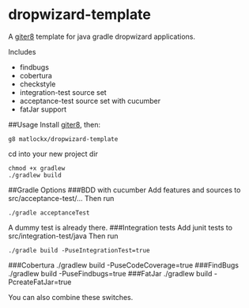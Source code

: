 dropwizard-template
==================

A [giter8][g8] template for java gradle dropwizard applications.

Includes

* findbugs
* cobertura
* checkstyle
* integration-test source set
* acceptance-test source set with cucumber
* fatJar support

##Usage
Install [giter8][g8], then:

    g8 matlockx/dropwizard-template

cd into your new project dir

    chmod +x gradlew
    ./gradlew build

##Gradle Options
###BDD with cucumber
Add features and sources to src/acceptance-test/...
Then run

    ./gradle acceptanceTest

A dummy test is already there.
###Integration tests
Add junit tests to src/integration-test/java
Then run

    ./gradle build -PuseIntegrationTest=true

###Cobertura
    ./gradlew build -PuseCodeCoverage=true
###FindBugs
    ./gradlew build -PuseFindbugs=true
###FatJar
    ./gradlew build -PcreateFatJar=true

You can also combine these switches.

[g8]: http://github.com/n8han/giter8#readme
